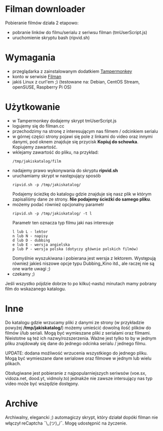 # Filman downloader
Pobieranie filmów działa 2 etapowo:
 - pobranie linków do filmu/serialu z seriwsu filman (tmUserScript.js)
 - uruchomienie skryptu bash (ripvid.sh)
   
# Wymagania
 - przeglądarka z zainstalowanym dodatkiem [Tampermonkey](https://www.tampermonkey.net/)
 - konto w serwisie [Filman](https://filman.cc/)
 - jakiś Linux z curl'em ;) (testowane na: Debian, CentOS Stream, openSUSE, Raspberry Pi OS)
   
# Użytkowanie
- w Tampermonkey dodajemy skrypt tmUserScript.js
- logujemy się do filman.cc
- przechodzimy na stronę z interesującym nas filmem / odcinkiem serialu
- w górnej części strony pojawi się pole z linkami do video oraz innymi danymi, pod oknem znajduje się przycisk **Kopiuj do schowka**. Kopiujemy zawartość.
- wklejamy zawartość do pliku, na przykład:
  ```
  /tmp/jakiskatalog/film
  ```
- nadajemy prawo wykonywania do skryptu **ripvid.sh**
- uruchamiamy skrypt w następujący sposób
  ```
  ripvid.sh -p /tmp/jakiskatalog/
  ```
  Podajemy ścieżkę do katalogu gdzie znajduje się nasz plik w którym zapisaliśmy dane ze strony. **Nie podajemy ścieżki do samego pliku**.
- możemy podać również opcjonalny parametr
  ```
  ripvid.sh -p /tmp/jakiskatalog/ -t l
  ```
  Parametr ten oznacza typ filmu jaki nas interesuje
  ```
  l lub L - lektor
  n lub N - napisy
  d lub D - dubbing
  e lub E - wersja angielska
  p lub P - wersja polska (dotyczy głównie polskich filmów)
  ```
  Domyślnie wyszukiwana i pobierana jest wersja z lektorem. Występują również jakieś niszowe opcje typu Dubbing_Kino itd., ale raczej nie są one warte uwagi ;)
- czekamy ;)
  
Jeśli wszystko pójdzie dobrze to po kilku(-nastu) minutach mamy pobrany film do wskazanego katalogu. 

# Inne
Do katalogu gdzie wrzucamy pliki z danymi ze strony (w przykładzie powyżej **/tmp/jakiskatalog/**) możemy umieścić dowolną ilość plików do filmów i/lub seriali. Mogą być wymieszane pliki z serialami oraz filmami. Nieistotne są też ich nazwy/rozszerzenia. Ważne jest tylko to by w jednym pliku znajdowały się dane do jednego odcinka serialu / jednego filmu.

UPDATE: dodana możliwość wrzucenia wszystkiego do jednego pliku. Mogą być wymieszane dane serialowe oraz filmowe w jednym lub wielu plikach.

Obsługiwane jest pobieranie z najpopularniejszych seriwsów (voe.sx, vidoza.net, dood.yt, vidmoly.to) jednakże nie zawsze intersujący nas typ video może być wszędzie dostępny.

# Archive
Archiwalny, elegancki ;) automagiczy skrypt, który działał dopóki filman nie włączył reCaptcha ¯\\\_(ツ)_/¯. Mogę udostępnić na życzenie.
